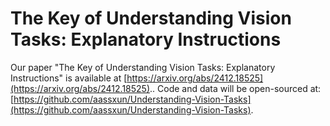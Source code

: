 # The Key of Understanding Vision Tasks: Explanatory Instructions

Our paper "The Key of Understanding Vision Tasks: Explanatory Instructions" is available at [https://arxiv.org/abs/2412.18525](https://arxiv.org/abs/2412.18525).. Code and data will be open-sourced at: [https://github.com/aassxun/Understanding-Vision-Tasks](https://github.com/aassxun/Understanding-Vision-Tasks).
